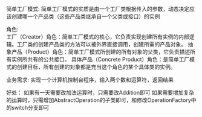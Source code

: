简单工厂模式: 
        简单工厂模式的实质是由一个工厂类根据传入的参数，动态决定应该创建哪一个产品类（这些产品类继承自一个父类或接口）的实例

角色:   
    工厂（Creator）角色：简单工厂模式的核心，它负责实现创建所有实例的内部逻辑。工厂类的创建产品类的方法可以被外界直接调用，创建所需的产品对象。
    抽象产品（Product）角色：简单工厂模式所创建的所有对象的父类，它负责描述所有实例所共有的公共接口。
    具体产品（Concrete Product）角色：是简单工厂模式的创建目标，所有创建的对象都是充当这个角色的某个具体类的实例。

业务需求:
       实现一个计算机控制台程序，输入两个数和运算符，返回结果
              
好处：
    如果有一天需要改加法运算时，只需要改Addition即可
    如果需要增加复杂的运算时，只需增加AbstractOperation的子类即可，和修改OperationFactory中的switch分支即可
    
         